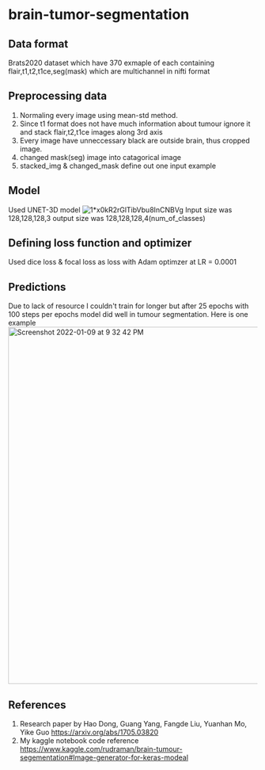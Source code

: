 # brain-tumor-segmentation

## Data format 
Brats2020 dataset which have 370 exmaple of each containing flair,t1,t2,t1ce,seg(mask) which are multichannel in nifti format

## Preprocessing data
1. Normaling every image using mean-std method.
2. Since t1 format does not have much information about tumour ignore it and stack flair,t2,t1ce images along 3rd axis
3. Every image have unneccessary black are outside brain, thus cropped image.
4. changed mask(seg) image into catagorical image
5. stacked_img & changed_mask define out one input example

## Model
Used UNET-3D model ![1*x0kR2rGlTibVbu8InCNBVg](https://user-images.githubusercontent.com/85800858/148729282-15419fb0-ab42-4e5f-98ee-504c07888637.jpeg)
Input size was 128,128,128,3
output size was 128,128,128,4(num_of_classes)

## Defining loss function and optimizer
Used dice loss & focal loss as loss with Adam optimzer at LR = 0.0001

## Predictions 
Due to lack of resource I couldn't train for longer but after 25 epochs with 100 steps per epochs model did well in tumour segmentation.
Here is one example
<img width="721" alt="Screenshot 2022-01-09 at 9 32 42 PM" src="https://user-images.githubusercontent.com/85800858/148729655-f5376f4c-792f-49b7-9777-1c1059f6d9e2.png">

## References
1. Research paper by Hao Dong, Guang Yang, Fangde Liu, Yuanhan Mo, Yike Guo https://arxiv.org/abs/1705.03820
2. My kaggle notebook code reference https://www.kaggle.com/rudraman/brain-tumour-segementation#Image-generator-for-keras-modeal
